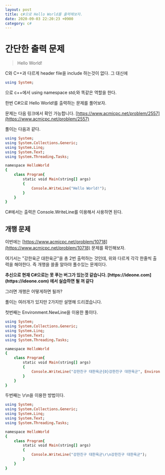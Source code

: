 ```yaml
---
layout: post
title: c#으로 Hello World를 출력해보자.
date: 2020-09-03 22:20:23 +0900
category: c#
---
```

# 간단한 출력 문제
> Hello World!

C와 C++과 다르게 header file을 include 하는것이 없다. 그 대신에
```ruby
using System;
```
으로 c++에서 using namespace std;와 똑같은 역할을 한다.

한번 C#으로 Hello World!를 출력하는 문제를 풀어보자.

문제는 다음 링크에서 확인 가능합니다. [https://www.acmicpc.net/problem/2557](https://www.acmicpc.net/problem/2557)

풀이는 다음과 같다.
```ruby
using System;
using System.Collections.Generic;
using System.Linq;
using System.Text;
using System.Threading.Tasks;

namespace HelloWorld
{
    class Program{
        static void Main(string[] args)
        {
            Console.WriteLine("Hello World!");
        }
    }
}
```
C#에서는 출력은 Console.WriteLine를 이용해서 사용하면 된다.

## 개행 문제
이번에는 [https://www.acmicpc.net/problem/10718](https://www.acmicpc.net/problem/10718) 문제를 확인해보자.

여기서는 "강한육군 대한육군"을 총 2번 출력하는 것인데, 위와 다르게 각각 한줄씩 출력을 해야한다.
즉 개행을 쓸줄 알아야 풀수있는 문제이다.

<p><b>추신으로 현재 C#으로는 못 푸는 버그가 있는것 같습니다. [https://ideone.com](https://ideone.com) 에서 실습하면 될 꺼 같다</b></p>

그러면 개행은 어떻게하면 될까?

풀이는 여러개가 있지만 2가지만 설명해 드리겠습니다.

첫번째는 Environment.NewLine을 이용한 풀이다.
```ruby
using System;
using System.Collections.Generic;
using System.Linq;
using System.Text;
using System.Threading.Tasks;

namespace HelloWorld
{
    class Program{
        static void Main(string[] args)
        {
            Console.WriteLine("강한친구 대한육군{0}강한친구 대한육군", Environment.NewLine);
        }
    }
}
```

두번째는 \r\n을 이용한 방법이다.

```ruby
using System;
using System.Collections.Generic;
using System.Linq;
using System.Text;
using System.Threading.Tasks;

namespace HelloWorld
{
    class Program{
        static void Main(string[] args)
        {
            Console.WriteLine("강한친구 대한육군\r\n강한친구 대한육군");
        }
    }
}
```
